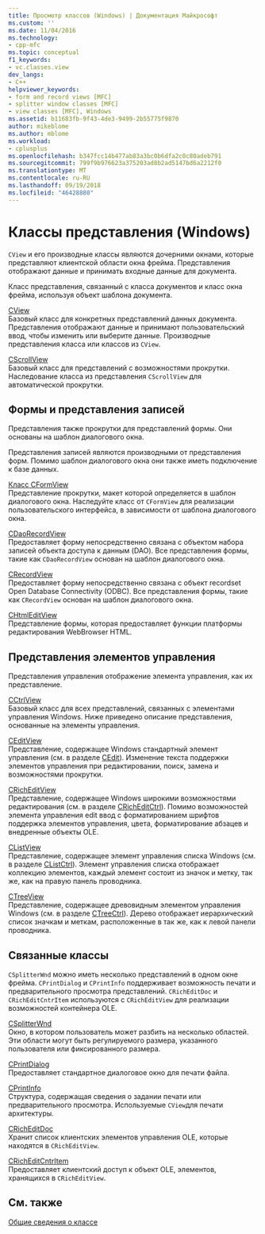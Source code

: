 ```yaml
---
title: Просмотр классов (Windows) | Документация Майкрософт
ms.custom: ''
ms.date: 11/04/2016
ms.technology:
- cpp-mfc
ms.topic: conceptual
f1_keywords:
- vc.classes.view
dev_langs:
- C++
helpviewer_keywords:
- form and record views [MFC]
- splitter window classes [MFC]
- view classes [MFC], Windows
ms.assetid: b11683fb-9f43-4de3-9499-2b55775f9870
author: mikeblome
ms.author: mblome
ms.workload:
- cplusplus
ms.openlocfilehash: b347fcc14b477ab83a3bc0b6dfa2c0c80adeb791
ms.sourcegitcommit: 799f9b976623a375203ad8b2ad5147bd6a2212f0
ms.translationtype: MT
ms.contentlocale: ru-RU
ms.lasthandoff: 09/19/2018
ms.locfileid: "46428880"
---
```

# <a name="view-classes-windows"></a>Классы представления (Windows)

`CView` и его производные классы являются дочерними окнами, которые представляют клиентской области окна фрейма. Представления отображают данные и принимать входные данные для документа.

Класс представления, связанный с класса документов и класс окна фрейма, используя объект шаблона документа.

[CView](../mfc/reference/cview-class.md)<br/>
Базовый класс для конкретных представлений данных документа. Представления отображают данные и принимают пользовательский ввод, чтобы изменить или выберите данные. Производные представления класса или классов из `CView`.

[CScrollView](../mfc/reference/cscrollview-class.md)<br/>
Базовый класс для представлений с возможностями прокрутки. Наследование класса из представления `CScrollView` для автоматической прокрутки.

## <a name="form-and-record-views"></a>Формы и представления записей

Представления также прокрутки для представлений формы. Они основаны на шаблон диалогового окна.

Представления записей являются производными от представления форм. Помимо шаблон диалогового окна они также иметь подключение к базе данных.

[Класс CFormView](../mfc/reference/cformview-class.md)<br/>
Представление прокрутки, макет которой определяется в шаблон диалогового окна. Наследуйте класс от `CFormView` для реализации пользовательского интерфейса, в зависимости от шаблона диалогового окна.

[CDaoRecordView](../mfc/reference/cdaorecordview-class.md)<br/>
Предоставляет форму непосредственно связана с объектом набора записей объекта доступа к данным (DAO). Все представления формы, такие как `CDaoRecordView` основан на шаблон диалогового окна.

[CRecordView](../mfc/reference/crecordview-class.md)<br/>
Предоставляет форму непосредственно связана с объект recordset Open Database Connectivity (ODBC). Все представления формы, такие как `CRecordView` основан на шаблон диалогового окна.

[CHtmlEditView](../mfc/reference/chtmleditview-class.md)<br/>
Представление формы, которая предоставляет функции платформы редактирования WebBrowser HTML.

## <a name="control-views"></a>Представления элементов управления

Представления управления отображение элемента управления, как их представление.

[CCtrlView](../mfc/reference/cctrlview-class.md)<br/>
Базовый класс для всех представлений, связанных с элементами управления Windows. Ниже приведено описание представления, основанные на элементы управления.

[CEditView](../mfc/reference/ceditview-class.md)<br/>
Представление, содержащее Windows стандартный элемент управления (см. в разделе [CEdit](../mfc/reference/cedit-class.md)). Изменение текста поддержки элементов управления при редактировании, поиск, замена и возможностями прокрутки.

[CRichEditView](../mfc/reference/cricheditview-class.md)<br/>
Представление, содержащее Windows широкими возможностями редактирования (см. в разделе [CRichEditCtrl](../mfc/reference/cricheditctrl-class.md)). Помимо возможностей элемента управления edit ввод с форматированием шрифтов поддержка элементов управления, цвета, форматирование абзацев и внедренные объекты OLE.

[CListView](../mfc/reference/clistview-class.md)<br/>
Представление, содержащее элемент управления списка Windows (см. в разделе [CListCtrl](../mfc/reference/clistctrl-class.md)). Элемент управления списка отображает коллекцию элементов, каждый элемент состоит из значок и метку, так же, как на правую панель проводника.

[CTreeView](../mfc/reference/ctreeview-class.md)<br/>
Представление, содержащее древовидным элементом управления Windows (см. в разделе [CTreeCtrl](../mfc/reference/ctreectrl-class.md)). Дерево отображает иерархический список значкам и меткам, расположенные в так же, как к левой панели проводника.

## <a name="related-classes"></a>Связанные классы

`CSplitterWnd` можно иметь несколько представлений в одном окне фрейма. `CPrintDialog` и `CPrintInfo` поддерживает возможность печати и предварительного просмотра представлений. `CRichEditDoc` и `CRichEditCntrItem` используются с `CRichEditView` для реализации возможностей контейнера OLE.

[CSplitterWnd](../mfc/reference/csplitterwnd-class.md)<br/>
Окно, в котором пользователь может разбить на несколько областей. Эти области могут быть регулируемого размера, указанного пользователя или фиксированного размера.

[CPrintDialog](../mfc/reference/cprintdialog-class.md)<br/>
Предоставляет стандартное диалоговое окно для печати файла.

[CPrintInfo](../mfc/reference/cprintinfo-structure.md)<br/>
Структура, содержащая сведения о задании печати или предварительного просмотра. Используемые `CView`для печати архитектуры.

[CRichEditDoc](../mfc/reference/cricheditdoc-class.md)<br/>
Хранит список клиентских элементов управления OLE, которые находятся в `CRichEditView`.

[CRichEditCntrItem](../mfc/reference/cricheditcntritem-class.md)<br/>
Предоставляет клиентский доступ к объект OLE, элементов, хранящихся в `CRichEditView`.

## <a name="see-also"></a>См. также

[Общие сведения о классе](../mfc/class-library-overview.md)

